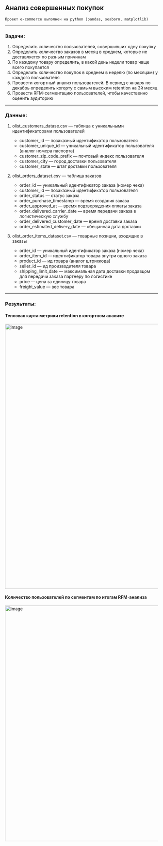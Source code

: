 ## Анализ совершенных покупок
`Проект e-commerce выполнен на python (pandas, seaborn, matplotlib)`
***
### Задачи:
1. Определить количество пользователей, совершивших одну покупку
2. Определить количество заказов в месяц в среднем, которые не доставляется по разным причинам
3. По каждому товару определить, в какой день недели товар чаще всего покупается
4. Определить количество покупок в среднем в неделю (по месяцам) у каждого пользователя
5. Провести когортный анализ пользователей. В период с января по декабрь определить когорту с самым высоким retention на 3й месяц
6. Провести RFM-сегментацию пользователей, чтобы качественно оценить аудиторию
***
### Данные:
1. olist_customers_datase.csv — таблица с уникальными идентификаторами пользователей
    * customer_id — позаказный идентификатор пользователя
    * customer_unique_id —  уникальный идентификатор пользователя  (аналог номера паспорта)
    * customer_zip_code_prefix —  почтовый индекс пользователя
    * customer_city —  город доставки пользователя
    * customer_state —  штат доставки пользователя

2. olist_orders_dataset.csv —  таблица заказов
    * order_id —  уникальный идентификатор заказа (номер чека)
    * customer_id —  позаказный идентификатор пользователя
    * order_status —  статус заказа
    * order_purchase_timestamp —  время создания заказа
    * order_approved_at —  время подтверждения оплаты заказа
    * order_delivered_carrier_date —  время передачи заказа в логистическую службу
    * order_delivered_customer_date —  время доставки заказа
    * order_estimated_delivery_date —  обещанная дата доставки

3. olist_order_items_dataset.csv —  товарные позиции, входящие в заказы
    * order_id —  уникальный идентификатор заказа (номер чека)
    * order_item_id —  идентификатор товара внутри одного заказа
    * product_id —  ид товара (аналог штрихкода)
    * seller_id — ид производителя товара
    * shipping_limit_date —  максимальная дата доставки продавцом для передачи заказа партнеру по логистике
    * price —  цена за единицу товара
    * freight_value —  вес товара
***
### Результаты:
#### Тепловая карта метрики retention в когортном анализе
<img width="871" alt="image" src="https://user-images.githubusercontent.com/124759451/218272213-510d39e1-4c19-49f4-b2aa-820c66b66595.png">

#### Количество пользователей по сегментам по итогам RFM-анализа
<img width="775" alt="image" src="https://user-images.githubusercontent.com/124759451/218272257-9225e896-9b70-4ca2-bd54-9af52cd3e6db.png">


